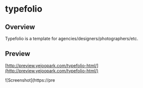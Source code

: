 typefolio
=========

## Overview

Typefolio is a template for agencies/designers/photographers/etc. 


## Preview

[http://preview.yejoopark.com/typefolio-html/](http://preview.yejoopark.com/typefolio-html/)

![Screenshot](https://pre

